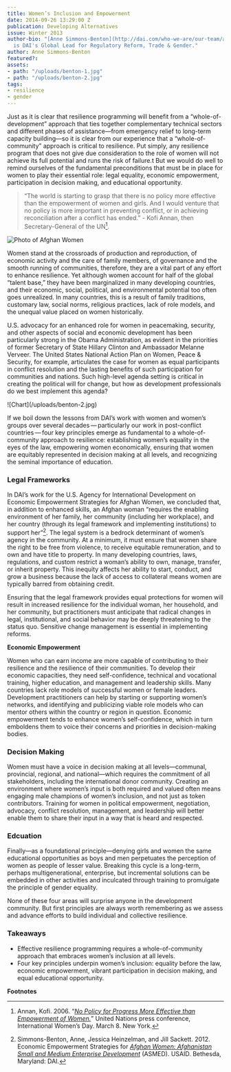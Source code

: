 ```yaml
---
title: Women’s Inclusion and Empowerment
date: 2014-09-26 13:29:00 Z
publication: Developing Alternatives
issue: Winter 2013
author-bio: "[Anne Simmons-Benton](http://dai.com/who-we-are/our-team/anne-simmons-benton)
  is DAI's Global Lead for Regulatory Reform, Trade & Gender."
author: Anne Simmons-Benton
featured?: 
assets:
- path: "/uploads/benton-1.jpg"
- path: "/uploads/benton-2.jpg"
tags:
- resilience
- gender
---
```


<p>Just as it is clear that resilience programming will benefit from a “whole-of-development” approach that ties together complementary technical sectors and different phases of assistance—from emergency relief to long-term capacity building—so it is clear from our experience that a “whole-of-community” approach is critical to resilience. Put simply, any resilience program that does not give due consideration to the role of women will not achieve its full potential and runs the risk of failure.t But we would do well to remind ourselves of the fundamental preconditions that must be in place for women to play their essential role: legal equality, economic empowerment, participation in decision making, and educational opportunity.</p>


> “The world is starting to grasp that there is no policy more effective than the empowerment of women and girls. And I would venture that no policy is more important in preventing conflict, or in achieving reconciliation after a conflict has ended.” - Kofi Annan, then Secretary-General of the UN[^1].


![Photo of Afghan Women](/uploads/benton-1.jpg "With the right support and enabling environment, there are opportunities for Afghan women to begin to engage at a higher level in the economy")

<p>Women stand at the crossroads of production and reproduction, of economic activity and the care of family members, of governance and the smooth running of communities, therefore, they are a vital part of any effort to enhance resilience. Yet although women account for half of the global “talent base,” they have been marginalized in many developing countries, and their economic, social, political, and environmental potential too often goes unrealized. In many countries, this is a result of family traditions, customary law, social norms, religious practices, lack of role models, and the unequal value placed on women historically.</p>
<p>U.S. advocacy for an enhanced role for women in peacemaking, security, and other aspects of social and economic development has been particularly strong in the Obama Administration, as evident in the priorities of former Secretary of State Hillary Clinton and Ambassador Melanne Verveer. The United States National Action Plan on Women, Peace & Security, for example, articulates the case for women as equal participants in conflict resolution and the lasting benefits of such participation for communities and nations. Such high-level agenda setting is critical in creating the political will for change, but how as development professionals do we best implement this agenda?</p>
![Chart](/uploads/benton-2.jpg) 
<p>If we boil down the lessons from DAI’s work with women and women’s groups over several decades — particularly our work in post-conflict countries — four key principles emerge as fundamental to a whole-of-community approach to resilience: establishing women’s equality in the eyes of the law, empowering women economically, ensuring that women are equitably represented in decision making at all levels, and recognizing the seminal importance of education.</p>
<h3>Legal Frameworks</h3>

In DAI’s work for the U.S. Agency for International Development on Economic Empowerment Strategies for Afghan Women, we concluded that, in addition to enhanced skills, an Afghan woman “requires the enabling environment of her family, her community (including her workplace), and her country (through its legal framework and implementing institutions) to support her”[^2]. The legal system is a bedrock determinant of women’s agency in the community. At a minimum, it must ensure that women share the right to be free from violence, to receive equitable remuneration, and to own and have title to property. In many developing countries, laws, regulations, and custom restrict a woman’s ability to own, manage, transfer, or inherit property. This inequity affects her ability to start, conduct, and grow a business because the lack of access to collateral means women are typically barred from obtaining credit.

<p>Ensuring that the legal framework provides equal protections for women will result in increased resilience for the individual woman, her household, and her community, but practitioners must anticipate that radical changes in legal, institutional, and social behavior may be deeply threatening to the status quo. Sensitive change management is essential in implementing reforms.</p>
<p><strong>Economic Empowerment</strong></p>
<p>Women who can earn income are more capable of contributing to their resilience and the resilience of their communities. To develop their economic capacities, they need self-confidence, technical and vocational training, higher education, and management and leadership skills. Many countries lack role models of successful women or female leaders. Development practitioners can help by starting or supporting women’s networks, and identifying and publicizing viable role models who can mentor others within the country or region in question. Economic empowerment tends to enhance women’s self-confidence, which in turn emboldens them to voice their concerns and priorities in decision-making bodies.</p>
<h3>Decision Making</h3>
<p>Women must have a voice in decision making at all levels—communal, provincial, regional, and national—which requires the commitment of all stakeholders, including the international donor community. Creating an environment where women’s input is both required and valued often means engaging male champions of women’s inclusion, and not just as token contributors. Training for women in political empowerment, negotiation, advocacy, conflict resolution, management, and leadership will better enable them to share their input in a way that is heard and respected.</p>
<h3>Edcuation</h3>
<p>Finally—as a foundational principle—denying girls and women the same educational opportunities as boys and men perpetuates the perception of women as people of lesser value. Breaking this cycle is a long-term, perhaps multigenerational, enterprise, but incremental solutions can be embedded in other activities and inculcated through training to promulgate the principle of gender equality.</p>
<p>None of these four areas will surprise anyone in the development community. But first principles are always worth remembering as we assess and advance efforts to build individual and collective resilience.</p>
<h3>Takeaways</h3>
<ul>
  <li>Effective resilience programming requires a whole-of-community approach that embraces women’s inclusion at all levels.</li>
  <li>Four key principles underpin women’s inclusion: equality before the law, economic empowerment, vibrant participation in decision making, and equal educational opportunity.</li>
</ul>
<p><strong>Footnotes</strong></p>

[^1]: Annan, Kofi. 2006. “<a href="http://bit.ly/1f0tE1b" target="blank"><em>No Policy for Progress More Effective than Empowerment of Women.</em></a>” United Nations press conference, International Women’s Day. March 8. New York.
[^2]: Simmons-Benton, Anne, Jessica Heinzelman, and Jill Sackett. 2012. Economic Empowerment Strategies for <a href=" http://pdf.usaid.gov/pdf_docs/pnady804.pdf " target="blank"><em>Afghan Women: Afghanistan Small and Medium Enterprise Development</em></a> (ASMED). USAID. Bethesda, Maryland: DAI.
